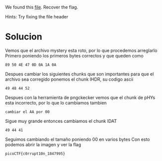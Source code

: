 We found this [file](https://jupiter.challenges.picoctf.org/static/ab30fcb7d47364b4190a7d3d40edb551/mystery). Recover the flag.

Hints:
Try fixing the file header

# Solucion
Vemos que el archivo mystery esta roto, por lo que procedemos arreglarlo
Primero poniendo los primeros bytes correctos y que queden como
```
89 50 4E 47 0D 0A 1A 0A
```
Despues cambiar los siguientes chunks que son importantes para que el archivo sea corregido
ponemos el chunk IHDR, su codigo ascii
```
49 48 44 52
```
Despues con la herramienta de pngckecker vemos que el chunk de pHYs esta incorrecto, por lo que lo cambiamos tambien
```
cambiar el AA por 00
```
Sigue muy grande entonces cambiamos el chunk IDAT
```
49 44 41 
```
Seguimos cambiando el tamaño poniendo 00 en varios bytes
Con esto podemos abrir la imagen y ver la flag
```
picoCTF{c0rrupt10n_1847995}
```
